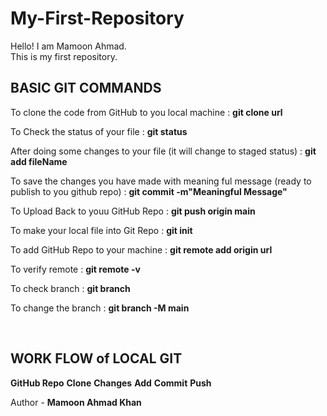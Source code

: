 # My-First-Repository
Hello! I am Mamoon Ahmad.
<br>
This is my first repository.
<br>
<h2> BASIC GIT COMMANDS </h2>
<p>To clone the code from GitHub to you local machine : <b>git clone url</b></p>
<p>To Check the status of your file : <b>git status</b></p>
<p>After doing some changes to your file (it will change to staged status) : <b>git add fileName</b></p>
<p>To save the changes you have made with meaning ful message (ready to publish to you github repo) : <b>git commit -m"Meaningful Message"</b></p>
<p>To Upload Back to youu GitHub Repo : <b>git push origin main</b></p>
<p>To make your local file into Git Repo : <b>git init</b></p>
<p>To add GitHub Repo to your machine : <b>git remote add origin url</b></p>
<p>To verify remote : <b>git remote -v</b></p>
<p>To check branch : <b>git branch</b></p>
<p>To change the branch : <b>git branch -M main</b></p>
<br>

<h2> WORK FLOW of LOCAL GIT </h2>
<b>GitHub Repo</b>
<b>Clone</b>
<b>Changes</b>
<b>Add</b>
<b>Commit</b>
<b>Push</b>

Author - <b>Mamoon Ahmad Khan</b>
